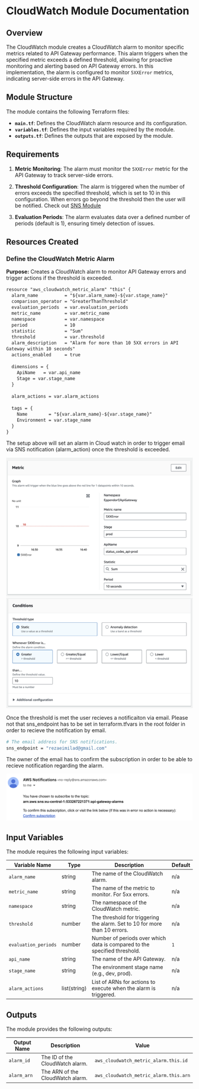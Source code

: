 # CloudWatch Module Documentation

## Overview

The CloudWatch module creates a CloudWatch alarm to monitor specific metrics related to API Gateway performance. This alarm triggers when the specified metric exceeds a defined threshold, allowing for proactive monitoring and alerting based on API Gateway errors. In this implementation, the alarm is configured to monitor `5XXError` metrics, indicating server-side errors in the API Gateway.

## Module Structure

The module contains the following Terraform files:
- **`main.tf`**: Defines the CloudWatch alarm resource and its configuration.
- **`variables.tf`**: Defines the input variables required by the module.
- **`outputs.tf`**: Defines the outputs that are exposed by the module.

## Requirements

1. **Metric Monitoring**: The alarm must monitor the `5XXError` metric for the API Gateway to track server-side errors.

2. **Threshold Configuration**: The alarm is triggered when the number of errors exceeds the specified threshold, which is set to 10 in this configuration. When errors go beyond the threshold then the user will be notified. Check out [SNS Module](sns.md)

3. **Evaluation Periods**: The alarm evaluates data over a defined number of periods (default is 1), ensuring timely detection of issues.

## Resources Created

### Define the CloudWatch Metric Alarm
**Purpose:** Creates a CloudWatch alarm to monitor API Gateway errors and trigger actions if the threshold is exceeded.
```hcl
resource "aws_cloudwatch_metric_alarm" "this" {
  alarm_name          = "${var.alarm_name}-${var.stage_name}"
  comparison_operator = "GreaterThanThreshold"
  evaluation_periods  = var.evaluation_periods
  metric_name         = var.metric_name
  namespace           = var.namespace
  period              = 10  
  statistic           = "Sum"
  threshold           = var.threshold
  alarm_description   = "Alarm for more than 10 5XX errors in API Gateway within 10 seconds"
  actions_enabled     = true

  dimensions = {
    ApiName   = var.api_name
    Stage = var.stage_name
  }

  alarm_actions = var.alarm_actions 

  tags = {
    Name        = "${var.alarm_name}-${var.stage_name}"
    Environment = var.stage_name
  }
}
```

The setup above will set an alarm in Cloud watch in order to trigger email via SNS notification (alarm_action) once the threshold is exceeded.

![Cloudwatch alarm](assets/alarm-1.png)
![Cloudwatch alarm](assets/alarm-2.png)

Once the threshold is met the user recieves a notificaiton via email. Please not that sns_endpoint has to be set in terraform.tfvars in the root folder in order to recieve the notification by email.

  ```bash
  # The email address for SNS notifications.
  sns_endpoint = "rezaeimilad@gmail.com"
  ```

The owner of the email has to confirm the subscription in order to be able to recieve notification regarding the alarm.

![SNS Topic](assets/subscription.png)

## Input Variables

The module requires the following input variables:

| Variable Name        | Type        | Description                                                              | Default |
|----------------------|-------------|--------------------------------------------------------------------------|---------|
| `alarm_name`         | string      | The name of the CloudWatch alarm.                                        | n/a     |
| `metric_name`        | string      | The name of the metric to monitor. For 5xx errors.                       | n/a     |
| `namespace`          | string      | The namespace of the CloudWatch metric.                                  | n/a     |
| `threshold`          | number      | The threshold for triggering the alarm. Set to 10 for more than 10 errors.| n/a     |
| `evaluation_periods` | number      | Number of periods over which data is compared to the specified threshold.| `1`     |
| `api_name`           | string      | The name of the API Gateway.                                              | n/a     |
| `stage_name`         | string      | The environment stage name (e.g., dev, prod).                            | n/a     |
| `alarm_actions`      | list(string)| List of ARNs for actions to execute when the alarm is triggered.          | n/a     |



## Outputs

The module provides the following outputs:

| Output Name | Description                                      | Value                                      |
|-------------|--------------------------------------------------|--------------------------------------------|
| `alarm_id`  | The ID of the CloudWatch alarm.                  | `aws_cloudwatch_metric_alarm.this.id`      |
| `alarm_arn` | The ARN of the CloudWatch alarm.                 | `aws_cloudwatch_metric_alarm.this.arn`     |
